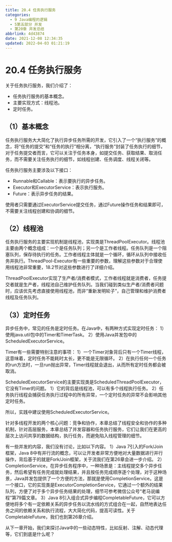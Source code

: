 ```yaml
---
title: 20.4 任务执行服务
categories: 
  - 9 Java编程的逻辑
  - 5第五部分 并发
  - 第20章 并发总结
abbrlink: 4d43874
date: 2021-12-08 12:34:35
updated: 2022-04-03 01:21:19
---
```

# 20.4 任务执行服务
关于任务执行服务，我们介绍了：
- 任务执行服务的基本概念。
- 主要实现方式：线程池。
- 定时任务。

## （1）基本概念
任务执行服务大大简化了执行异步任务所需的开发，它引入了一个“执行服务”的概念，将“任务的提交”和“任务的执行”相分离，“执行服务”封装了任务执行的细节，对于任务提交者而言，它可以关注于任务本身，如提交任务、获取结果、取消任务，而不需要关注任务执行的细节，如线程创建、任务调度、线程关闭等。

任务执行服务主要涉及以下接口：
- Runnable和Callable：表示要执行的异步任务。
- Executor和ExecutorService：表示执行服务。
- Future：表示异步任务的结果。

使用者只需要通过ExecutorService提交任务，通过Future操作任务和结果即可，不需要关注线程创建和协调的细节。

## （2）线程池
任务执行服务的主要实现机制是线程池，实现类是ThreadPoolExecutor。线程池主要由两个概念组成：一个是任务队列；另一个是工作者线程。任务队列是一个阻塞队列，保存待执行的任务。工作者线程主体就是一个循环，循环从队列中接收任务并执行。ThreadPool-Executor有一些重要的参数，理解这些参数对于合理使用线程池非常重要，18.2节对这些参数进行了详细介绍。

ThreadPoolExecutor实现了生产者/消费者模式，工作者线程就是消费者，任务提交者就是生产者，线程池自己维护任务队列。当我们碰到类似生产者/消费者问题时，应该优先考虑直接使用线程池，而非“重新发明轮子”，自己管理和维护消费者线程及任务队列。

## （3）定时任务
异步任务中，常见的任务是定时任务。在Java中，有两种方式实现定时任务：
1）使用java.util包中的Timer和TimerTask。
2）使用Java并发包中的ScheduledExecutorService。

Timer有一些需要特别注意的事项：
1）一个Timer对象背后只有一个Timer线程，这意味着，定时任务不能耗时太长，更不能是无限循环。
2）在执行任何一个任务的run方法时，一旦run抛出异常，Timer线程就会退出，从而所有定时任务都会被取消。

ScheduledExecutorService的主要实现类是ScheduledThreadPoolExecutor，它没有Timer的问题。
1）它的背后是线程池，可以有多个线程执行任务。
2）任务执行线程会捕获任务执行过程中的所有异常，一个定时任务的异常不会影响其他定时任务。

所以，实践中建议使用ScheduledExecutorService。

针对多线程开发的两个核心问题：竞争和协作，本章总结了线程安全和协作的多种机制，针对高层服务，本章总结了并发容器和任务执行服务，它们让我们在更高的层次上访问共享的数据结构，执行任务，而避免陷入线程管理的细节。

有一些并发的内容，我们没有讨论，比如以下内容。
1）Java 7引入的Fork/Join框架，Java 8中有并行流的概念，可以让开发者非常方便地对大量数据进行并行操作，背后基于的就是Fork/Join框架，关于流我们在第26章会进一步介绍。
2）CompletionService，在异步任务程序中，一种场景是：主线程提交多个异步任务，然后希望有任务完成就处理结果，并且按任务完成顺序逐个处理，对于这种场景，Java并发包提供了一个方便的方法，那就是使用CompletionService。这是一个接口，它的实现类是ExecutorCompletionService，它通过一个额外的结果队列，方便了对于多个异步任务结果的处理，细节可参考微信公众号“老马说编程”第79篇文章。
3）Java 8引入组合式异步编程CompletableFuture，它可以方便地将多个有一定依赖关系的异步任务以流水线的方式组合在一起，自然地表达任务之间的依赖关系和执行流程，大大简化代码，提高可读性。关于CompletableFuture，我们也到第26章介绍。

从下一章开始，我们来探讨Java中的一些动态特性，比如反射、注解、动态代理等，它们到底是什么呢？
